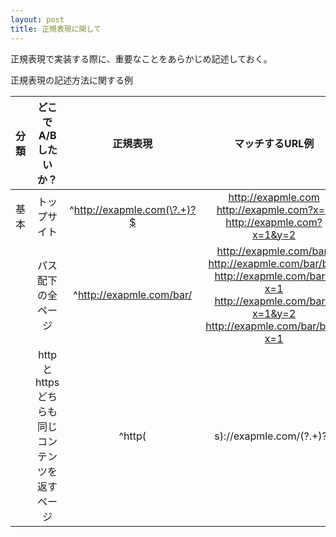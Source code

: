 ```yaml
---
layout: post
title: 正規表現に関して
---
```


正規表現で実装する際に、重要なことをあらかじめ記述しておく。

正規表現の記述方法に関する例

|分類|どこでA/Bしたいか？|          正規表現         |マッチするURL例|マッチしないURL例|
|:--:|:-----------------:|:-------------------------:|:-------------:|:---------------:|
|基本|    トップサイト   |^http://exapmle.com(\?.+)?$|http://exapmle.com  http://exapmle.com?x=1  http://exapmle.com?x=1&y=2|http://exapmle.com/bar  http://exapmle.com/bar?x=1|
|    |パス配下の全ページ | ^http://exapmle.com/bar/  |http://exapmle.com/bar/  http://exapmle.com/bar/buz  http://exapmle.com/bar/?x=1  http://exapmle.com/bar/?x=1&y=2  http://exapmle.com/bar/buz?x=1|http://exapmle.com  http://exapmle.com?x=1  http://exapmle.com/wee/|
|    |http と https どちらも同じコンテンツを返すページ|^http(|s)://exapmle.com/(\?.+)?$|http://exapmle.com/  https://exapmle.com/  http://exapmle.com/?x=1  https://exapmle.com/?x=1|http://exapmle.com/bar  https://exapmle.com/bar?x=1|
